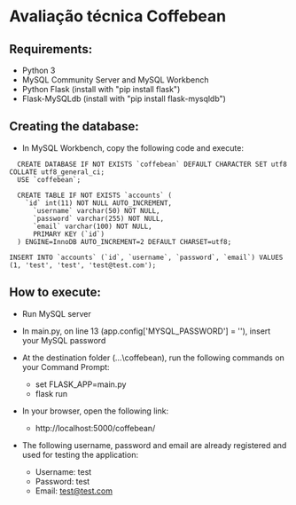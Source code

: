 # Avaliação técnica Coffebean

## Requirements:

- Python 3
- MySQL Community Server and MySQL Workbench
- Python Flask (install with "pip install flask")
- Flask-MySQLdb (install with "pip install flask-mysqldb")

## Creating the database:

- In MySQL Workbench, copy the following code and execute:
```
  CREATE DATABASE IF NOT EXISTS `coffebean` DEFAULT CHARACTER SET utf8 COLLATE utf8_general_ci;
  USE `coffebean`;
  
  CREATE TABLE IF NOT EXISTS `accounts` (
    `id` int(11) NOT NULL AUTO_INCREMENT,
      `username` varchar(50) NOT NULL,
      `password` varchar(255) NOT NULL,
      `email` varchar(100) NOT NULL,
      PRIMARY KEY (`id`)
  ) ENGINE=InnoDB AUTO_INCREMENT=2 DEFAULT CHARSET=utf8;
  
INSERT INTO `accounts` (`id`, `username`, `password`, `email`) VALUES (1, 'test', 'test', 'test@test.com');
```
## How to execute:

- Run MySQL server
- In main.py, on line 13 (app.config['MYSQL_PASSWORD'] = ''), insert your MySQL password
- At the destination folder (...\coffebean), run the following commands on your Command Prompt:
  - set FLASK_APP=main.py
  - flask run
 
- In your browser, open the following link:
  - http://localhost:5000/coffebean/
 
- The following username, password and email are already registered and used for testing the application:
  - Username: test
  - Password: test
  - Email: test@test.com
